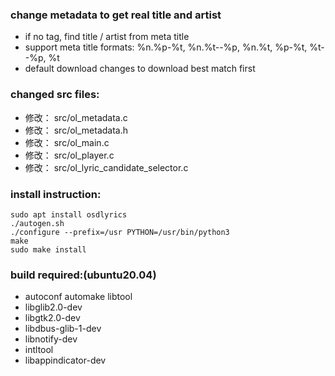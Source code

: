 ### change metadata to get real title and artist
- if no tag, find title / artist from meta title
- support meta title formats: %n.%p-%t, %n.%t--%p, %n.%t, %p-%t, %t--%p, %t
- default download changes to download best match first

### changed src files:
- 修改：     src/ol_metadata.c
- 修改：     src/ol_metadata.h
- 修改：     src/ol_main.c
- 修改：     src/ol_player.c
- 修改：     src/ol_lyric_candidate_selector.c

### install instruction:
	sudo apt install osdlyrics
	./autogen.sh
	./configure --prefix=/usr PYTHON=/usr/bin/python3
	make
	sudo make install

### build required:(ubuntu20.04)
- autoconf automake libtool
- libglib2.0-dev
- libgtk2.0-dev
- libdbus-glib-1-dev
- libnotify-dev
- intltool
- libappindicator-dev
